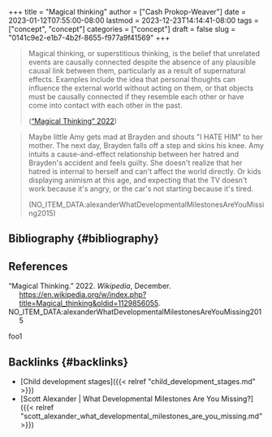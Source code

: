 +++
title = "Magical thinking"
author = ["Cash Prokop-Weaver"]
date = 2023-01-12T07:55:00-08:00
lastmod = 2023-12-23T14:14:41-08:00
tags = ["concept", "concept"]
categories = ["concept"]
draft = false
slug = "0141c9e2-e1b7-4b2f-8655-f977a9f41569"
+++

> Magical thinking, or superstitious thinking, is the belief that unrelated events are causally connected despite the absence of any plausible causal link between them, particularly as a result of supernatural effects. Examples include the idea that personal thoughts can influence the external world without acting on them, or that objects must be causally connected if they resemble each other or have come into contact with each other in the past.
>
> (<a href="#citeproc_bib_item_1">“Magical Thinking” 2022</a>)

<!--quoteend-->

> Maybe little Amy gets mad at Brayden and shouts "I HATE HIM" to her mother. The next day, Brayden falls off a step and skins his knee. Amy intuits a cause-and-effect relationship between her hatred and Brayden's accident and feels guilty. She doesn't realize that her hatred is internal to herself and can't affect the world directly. Or kids displaying animism at this age, and expecting that the TV doesn't work because it's angry, or the car's not starting because it's tired.
>
> (NO_ITEM_DATA:alexanderWhatDevelopmentalMilestonesAreYouMissing2015)


## Bibliography {#bibliography}

## References

<style>.csl-entry{text-indent: -1.5em; margin-left: 1.5em;}</style><div class="csl-bib-body">
  <div class="csl-entry"><a id="citeproc_bib_item_1"></a>“Magical Thinking.” 2022. <i>Wikipedia</i>, December. <a href="https://en.wikipedia.org/w/index.php?title=Magical_thinking&oldid=1129856055">https://en.wikipedia.org/w/index.php?title=Magical_thinking&#38;oldid=1129856055</a>.</div>
  <div class="csl-entry">NO_ITEM_DATA:alexanderWhatDevelopmentalMilestonesAreYouMissing2015</div>
</div>

foo1


## Backlinks {#backlinks}

-   [Child development stages]({{< relref "child_development_stages.md" >}})
-   [Scott Alexander | What Developmental Milestones Are You Missing?]({{< relref "scott_alexander_what_developmental_milestones_are_you_missing.md" >}})

